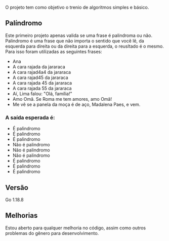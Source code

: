 O projeto tem como objetivo o trenio de algoritmos simples e básico.

## Palíndromo
Este primeiro projeto apenas valida se uma frase é palindroma ou não. Palindromo é uma frase 
que não importa o sentido que você lê, da esquerda para direita ou da direita para a esquerda, 
o reusltado é o mesmo. 
Para isso foram utilizadas as seguintes frases:
- Ana
- A cara rajada da jararaca
- A cara rajad4a4 da jararaca
- A cara rajad45 da jararaca
- A cara rajada 45 da jararaca
- A cara rajada 55 da jararaca
- Aí, Lima falou: "Olá, família!"
- Amo Omã. Se Roma me tem amores, amo Omã!
- Me vê se a panela da moça é de aço, Madalena Paes, e vem.

### A saída esperada é:
- É palindromo
- É palindromo
- É palindromo
- Não é palindromo
- Não é palindromo
- Não é palindromo
- É palindromo
- É palindromo
- É palindromo


## Versão
Go 1.18.8

## Melhorias
Estou aberto para qualquer melhoria no código, assim como outros problemas do gênero
para desenvolvimento.